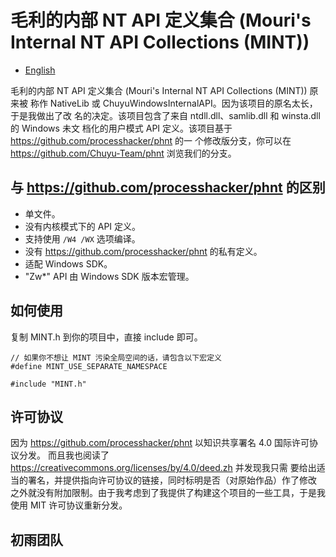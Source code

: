 ﻿# 毛利的内部 NT API 定义集合 (Mouri's Internal NT API Collections (MINT))

- [English](Readme.md)

毛利的内部 NT API 定义集合 (Mouri's Internal NT API Collections (MINT)) 原来被
称作 NativeLib 或 ChuyuWindowsInternalAPI。因为该项目的原名太长，于是我做出了改
名的决定。该项目包含了来自 ntdll.dll、samlib.dll 和 winsta.dll 的 Windows 未文
档化的用户模式 API 定义。该项目基于 https://github.com/processhacker/phnt 的一
个修改版分支，你可以在 https://github.com/Chuyu-Team/phnt 浏览我们的分支。

## 与 https://github.com/processhacker/phnt 的区别
- 单文件。
- 没有内核模式下的 API 定义。
- 支持使用 `/W4 /WX` 选项编译。
- 没有 https://github.com/processhacker/phnt 的私有定义。
- 适配 Windows SDK。
- "Zw*" API 由 Windows SDK 版本宏管理。

## 如何使用
复制 MINT.h 到你的项目中，直接 include 即可。

```
// 如果你不想让 MINT 污染全局空间的话，请包含以下宏定义
#define MINT_USE_SEPARATE_NAMESPACE

#include "MINT.h"
```

## 许可协议
因为 https://github.com/processhacker/phnt 以知识共享署名 4.0 国际许可协议分发。
而且我也阅读了 https://creativecommons.org/licenses/by/4.0/deed.zh 并发现我只需
要给出适当的署名，并提供指向许可协议的链接，同时标明是否（对原始作品）作了修改
之外就没有附加限制。由于我考虑到了我提供了构建这个项目的一些工具，于是我使用 
MIT 许可协议重新分发。

## 初雨团队
